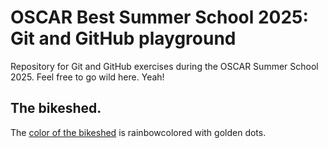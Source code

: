 # OSCAR Best Summer School 2025: Git and GitHub playground

Repository for Git and GitHub exercises during the OSCAR Summer School 2025.
Feel free to go wild here. Yeah!


## The bikeshed.

The [color of the bikeshed](https://bikeshed.com) is rainbowcolored with golden dots.
